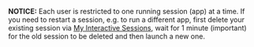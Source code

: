 **NOTICE:** Each user is restricted to one running session (app) at a time. If
you need to restart a session, e.g. to run a different app, first delete your
existing session via [My Interactive Sessions](/pun/sys/dashboard/batch_connect/sessions),
wait for 1 minute (important) for the old session to be deleted and then launch a new one.
